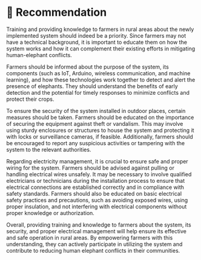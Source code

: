 # 🦣 Recommendation

Training and providing knowledge to farmers in rural areas about the newly implemented system should indeed be a priority. Since farmers may not have a technical background, it is important to educate them on how the system works and how it can complement their existing efforts in mitigating human-elephant conflicts.

Farmers should be informed about the purpose of the system, its components (such as IoT, Arduino, wireless communication, and machine learning), and how these technologies work together to detect and alert the presence of elephants. They should understand the benefits of early detection and the potential for timely responses to minimize conflicts and protect their crops.

To ensure the security of the system installed in outdoor places, certain measures should be taken. Farmers should be educated on the importance of securing the equipment against theft or vandalism. This may involve using sturdy enclosures or structures to house the system and protecting it with locks or surveillance cameras, if feasible. Additionally, farmers should be encouraged to report any suspicious activities or tampering with the system to the relevant authorities.

Regarding electricity management, it is crucial to ensure safe and proper wiring for the system. Farmers should be advised against pulling or handling electrical wires unsafely. It may be necessary to involve qualified electricians or technicians during the installation process to ensure that electrical connections are established correctly and in compliance with safety standards. Farmers should also be educated on basic electrical safety practices and precautions, such as avoiding exposed wires, using proper insulation, and not interfering with electrical components without proper knowledge or authorization.

Overall, providing training and knowledge to farmers about the system, its security, and proper electrical management will help ensure its effective and safe operation in rural areas. By empowering farmers with this understanding, they can actively participate in utilizing the system and contribute to reducing human elephant conflicts in their communities.
